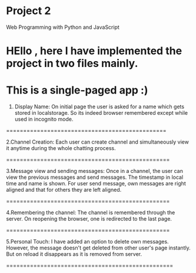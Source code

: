 # Project 2

Web Programming with Python and JavaScript

HEllo , here I have implemented the project in two files mainly.
==================================================================
This is a single-paged app :)
==================================================================

1. Display Name: 
On initial page the user is asked for a name 
which gets stored in localstorage. So its 
indeed browser remembered except while used 
in incognito mode. 

===============================================

2.Channel Creation: 
Each user can create channel and simultaneously 
view it anytime during the whole chatting process.

================================================

3.Message view and sending messages: 
Once in a channel, the user can view the previous 
messages and send messages. The timestamp in local time 
and name is shown. For user send message, own messages 
are right aligned and that for others they are left aligned.

================================================

4.Remembering the channel:
The channel is remembered through the server. On reopening 
the browser, one is redirected to the last page.

================================================

5.Personal Touch:
I have added an option to delete own messages. However, 
the message doesn't get deleted from other user's page 
instantly. But on reload it disappears as it is removed 
from server.

=================================================